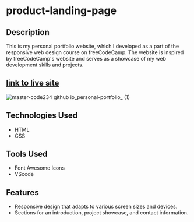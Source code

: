 # product-landing-page

## Description
This is my personal portfolio website, which I developed as a part of the responsive web design course on freeCodeCamp. The website is inspired by freeCodeCamp's website and serves as a showcase of my web development skills and projects.

## [link to live site](https://master-code234.github.io/product-landing-page/)

![master-code234 github io_personal-portfolio_ (1)](https://github.com/Master-Code234/product-landing-page/assets/126014289/2411c8d4-d6cd-4f52-b8d6-b29c3399d6b9)

## Technologies Used
- HTML
- CSS

## Tools Used

- Font Awesome Icons
- VScode

## Features
-  Responsive design that adapts to various screen sizes and devices.
- Sections for an introduction, project showcase, and contact information.


